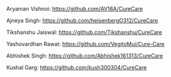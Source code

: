 Aryaman Vishnoi:
https://github.com/AV16A/CureCare

Ajneya Singh:
https://github.com/heisenbergO312/CureCare

Tikshanshu Jaiswal:
https://github.com/Tikshanshu/CureCare

Yashovardhan Rawat:
https://github.com/VegitoMui/Cure-Care


Abhishek Singh:
https://github.com/Abhishek161313/CureCare


Kushal Garg:
https://github.com/kush300304/CureCare

